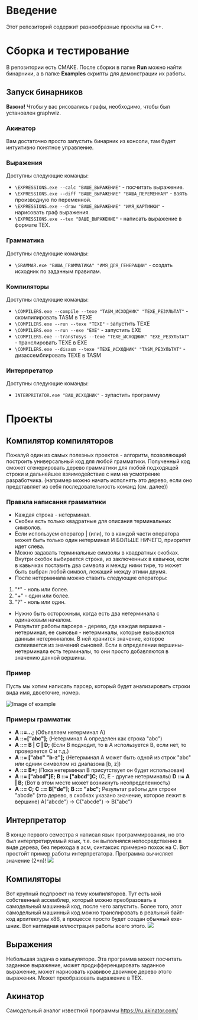 # Введение
Этот репозиторий содержит разнообразные проекты на C++.


# Сборка и тестирование
В репозитории есть CMAKE. После сборки в папке **Run** можно найти бинарники, а в папке **Examples** скрипты для демонстрации их работы.

## Запуск бинарников
**Важно!** Чтобы у вас рисовались графы, необходимо, чтобы был установлен graphwiz.
### Акинатор
Вам достаточно просто запустить бинарник из консоли, там будет интуитивно понятное управление.
### Выражения
Доступны следующие команды:   
* ``` \EXPRESSIONS.exe --calc "ВАШЕ_ВЫРАЖЕНИЕ" ``` - посчитать выражение.   
* ``` \EXPRESSIONS.exe --diff "ВАШЕ_ВЫРАЖЕНИЕ" "ВАША_ПЕРЕМЕННАЯ" ``` - взять производную по переменной.   
* ``` \EXPRESSIONS.exe --draw "ВАШЕ_ВЫРАЖЕНИЕ" "ИМЯ_КАРТИНКИ" ``` - нарисовать граф выражения.   
* ``` \EXPRESSIONS.exe --tex "ВАШЕ_ВЫРАЖЕНИЕ" ``` - написать выражение в формате TEX.  
### Грамматика
Доступны следующие команды:   
* ``` \GRAMMAR.exe "ВАША_ГРАММАТИКА" "ИМЯ_ДЛЯ_ГЕНЕРАЦИИ" ``` - создать исходник по заданным правилам.
### Компиляторы
Доступны следующие команды:   
* ``` \COMPILERS.exe --compile --texe "TASM_ИСХОДНИК" "TEXE_РЕЗУЛЬТАТ" ``` - скомпилировать TASM в TEXE    
* ``` \COMPILERS.exe --run --texe "TEXE" ``` - запустить TEXE     
* ``` \COMPILERS.exe --run --exe "EXE" ``` - запустить EXE
* ``` \COMPILERS.exe --transToSys --texe "TEXE_ИСХОДНИК" "EXE_РЕЗУЛЬТАТ" ``` - транслировать TEXE в EXE    
* ``` \COMPILERS.exe --disasm --texe "TEXE_ИСХОДНИК" "TASM_РЕЗУЛЬТАТ" ``` - дизассемблировать TEXE в TASM

### Интерпретатор
Доступны следующие команды:   
* ``` INTERPRITATOR.exe "ВАШ_ИСХОДНИК" ``` - зупастить программу   

# Проекты

## Компилятор компиляторов
Пожалуй один из самых полезных проектов - алгоритм, позволяющий построить универсальный код для любой грамматики.
Полученный код сможет сгенерировать дерево грамматики для любой подходящей строки и дальнейшее взяимодействие с ним на усмотрение разработчика. (например можно начать исполнять это дерево, если оно представляет из себя последовательность команд (см. далее))

### Правила написания грамматики
- Каждая строка - нетерминал.
- Скобки есть только квадратные для описания терминальных символов.
- Если используем оператор | (или), то в каждой части оператора может быть только один нетерминал И БОЛЬШЕ НИЧЕГО,
приоритет идет слева.
- Можно задавать терминальные символы в квадратных скобках.
Внутри скобок выбирается строка, из заключенных в кавычки,
если в кавычках поставить два символа и между ними тире, то может быть выбран любой символ,
лежащий между этими двумя.
- После нетерминала можно ставить следующие операторы:
1. "*" - ноль или более.
2. "+" - один или более.
3. "?" - ноль или один.
- Нужно быть осторожным, когда есть два нетерминала с одинаковым началом.
- Результат работы парсера - дерево, где каждая вершина - нетерминал, ее сыновья - нетерминалы, которые вызываются данным нетерминалом.
В ней хранится значение, которое склеивается из значений сыновей. Если в определении вершины-нетерминала есть терминалы,
то они просто добавляются в значению данной вершины.

### Пример
Пусть мы хотим написать парсер, который будет анализировать строки вида имя, двоеточие, номер.

![Image of example](https://github.com/timattt/Programming-C-MIPT-timattt/blob/master/About/gram_example.png)

### Примеры грамматик
- __A ::=...;__  \(Объявляем нетерминал А)
- __A ::=["abc"];__  (Нетерминал А определен как строка "abc")
- __A ::= B | C | D;__  (Если B подходит, то в A используется B, если нет, то проверяется C и т.д.)
- __A ::= ["abc" "b-z"];__  (Нетерминал А может быть одной из строк "abc" или одним символом из диапазона [b, z])
- __А ::= B*;__  (Пока нетерминал B присутствует он будет использован)
- __A ::= ["abcd"]E;__
__B ::= ["abcd"]C;__ (C, E - другие нетерминалы)
__D ::= A | B;__ (Вот в этом месте может возникнуть неопределенность)
- __A ::= C;__
__C ::= B["de"];__
__B ::= "abc";__
Результат работы для строки "abcde" (это дерево, в скобках указано значение, которое лежит в вершине)
A("abcde") -> C("abcde") -> B("abc")

## Интерпретатор
В конце первого семестра я написал язык программирования, но это был интерпретируемый язык, т.е. он выполнялся непосредственно в виде дерева, без перехода в асм, синтаксис примерно похож на C.
Вот простойт пример работы интерпретатора. Программа вычисляет значение (2*n)!
![](https://github.com/timattt/Programming-C-MIPT-timattt/blob/master/About/lang_example.png)

## Компиляторы
Вот крупный подпроект на тему компиляторов. Тут есть мой собственный ассемблер, который можно преобразовать в самодельный машинный код, после чего запустить.
Более того, этот самодельный машинный код можно транслировать в реальный байт-код архитектуры x86, в процессе просто будет создан обычный exe-шник. 
Вот наглядная иллюстрация работы всего этого.
![](https://github.com/timattt/Programming-C-MIPT-timattt/blob/master/About/exe_example.jpg)

## Выражения
Небольшая задача о калькуляторе. Эта программа может посчитать заданное выражение, может продифференцировать заданное выражение,
может нарисовать кравивое двоичное дерево этого выражения. Может преобразовать выражение в TEX.

## Акинатор
Самодельный аналог известной программы https://ru.akinator.com/
